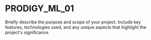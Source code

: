 # PRODIGY_ML_01
Briefly describe the purpose and scope of your project. Include key features, technologies used, and any unique aspects that highlight the project's significance.
